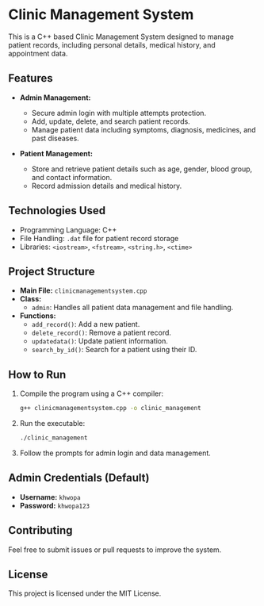 # Clinic Management System

This is a C++ based Clinic Management System designed to manage patient records, including personal details, medical history, and appointment data.

## Features
- **Admin Management:**
  - Secure admin login with multiple attempts protection.
  - Add, update, delete, and search patient records.
  - Manage patient data including symptoms, diagnosis, medicines, and past diseases.

- **Patient Management:**
  - Store and retrieve patient details such as age, gender, blood group, and contact information.
  - Record admission details and medical history.

## Technologies Used
- Programming Language: C++
- File Handling: `.dat` file for patient record storage
- Libraries: `<iostream>`, `<fstream>`, `<string.h>`, `<ctime>`

## Project Structure
- **Main File:** `clinicmanagementsystem.cpp`
- **Class:**
  - `admin`: Handles all patient data management and file handling.
- **Functions:**
  - `add_record()`: Add a new patient.
  - `delete_record()`: Remove a patient record.
  - `updatedata()`: Update patient information.
  - `search_by_id()`: Search for a patient using their ID.

## How to Run
1. Compile the program using a C++ compiler:
   ```bash
   g++ clinicmanagementsystem.cpp -o clinic_management
   ```
2. Run the executable:
   ```bash
   ./clinic_management
   ```
3. Follow the prompts for admin login and data management.

## Admin Credentials (Default)
- **Username:** `khwopa`
- **Password:** `khwopa123`

## Contributing
Feel free to submit issues or pull requests to improve the system.

## License
This project is licensed under the MIT License.

